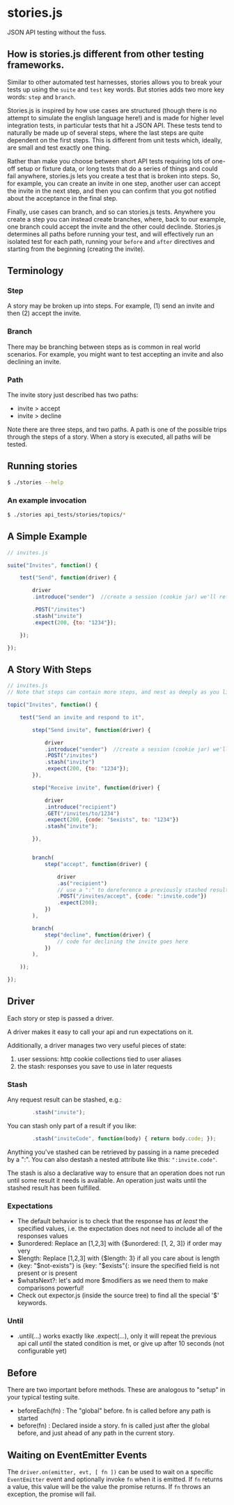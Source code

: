 # stories.js

JSON API testing without the fuss.

## How is stories.js different from other testing frameworks.

Similar to other automated test harnesses, stories allows you to break your tests up using
the ```suite``` and ```test``` key words.  But stories adds two more key words:
```step``` and ```branch```.

Stories.js is inspired by how use cases are structured (though there is no attempt to simulate the
english language here!) and is made for higher level integration tests, in particular tests
that hit a JSON API. These tests tend to naturally be made up of several steps, where the last steps
are quite dependent on the first steps.  This is different from unit tests which, ideally, are small
and test exactly one thing.

Rather than make you choose between short API tests requiring lots of one-off setup or fixture
data, or long tests that do a series of things and could fail anywhere, stories.js
lets you create a test that is broken into steps.  So, for example, you can create an
invite in one step, another user can accept the invite in the next step, and then you can confirm
that you got notified about the acceptance in the final step.

Finally, use cases can branch, and so can stories.js tests.  Anywhere you create a step you can
instead create branches, where, back to our example, one branch could accept the invite and the
other could declinde.  Stories.js determines all paths before running your test, and will
effectively run an isolated test for each path, running your ```before``` and ```after```
directives and starting from the beginning (creating the invite).

## Terminology

### Step

A story may be broken up into steps.  For example, (1) send an invite and then (2) accept the invite.

### Branch

There may be branching between steps as is common in real world scenarios.  For example, you might want
to test accepting an invite and also declining an invite.

### Path

The invite story just described has two paths:

* invite > accept
* invite > decline

Note there are three steps, and two paths.  A path is one of the possible trips through the steps of a
story.  When a story is executed, all paths will be tested.

## Running stories

```bash
$ ./stories --help
```

### An example invocation

```bash
$ ./stories api_tests/stories/topics/*
```

## A Simple Example

```js
// invites.js

suite("Invites", function() {

    test("Send", function(driver) {

        driver
        .introduce("sender")  //create a session (cookie jar) we'll refer to as "sender"

        .POST("/invites")
        .stash("invite")
        .expect(200, {to: "1234"});

    });

});
```

## A Story With Steps

```js
// invites.js
// Note that steps can contain more steps, and nest as deeply as you like

topic("Invites", function() {

    test("Send an invite and respond to it",

        step("Send invite", function(driver) {

            driver
            .introduce("sender")  //create a session (cookie jar) we'll refer to as "sender"
            .POST("/invites")
            .stash("invite")
            .expect(200, {to: "1234"});
        }),

        step("Receive invite", function(driver) {

            driver
            .introduce("recipient")
            .GET("/invites/to/1234")
            .expect(200, {code: "$exists", to: "1234"})
            .stash("invite");

        }),


        branch(
            step("accept", function(driver) {

                driver
                .as("recipient")
                // use a ":" to dereference a previously stashed results
                .POST("/invites/accept", {code: ":invite.code"})
                .expect(200);
            })
        ),

        branch(
            step("decline", function(driver) {
                // code for declining the invite goes here
            })
        ),

    ));

});

```


## Driver

Each story or step is passed a driver.

A driver makes it easy to call your api and run expectations on it.

Additionally, a driver manages two very useful pieces of state:

1. user sessions: http cookie collections tied to user aliases
2. the stash: responses you save to use in later requests



### Stash

Any request result can be stashed, e.g.:

```js
        .stash("invite");
```

You can stash only part of a result if you like:

```js
        .stash("inviteCode", function(body) { return body.code; });
```

Anything you've stashed can be retrieved by passing in a name preceded by a ":".  You can also
destash a nested attribute like this: ```":invite.code"```.

The stash is also a declarative way to ensure that an operation does not run until some result it needs is
available.  An operation just waits until the stashed result has been fulfilled.


### Expectations

* The default behavior is to check that the response has *at least* the specified values,
  i.e. the expectation does not need to include all of the responses values
* $unordered: Replace an [1,2,3] with {$unordered: [1, 2, 3]} if order may very
* $length: Replace [1,2,3] with {$length: 3} if all you care about is length
* {key: "$not-exists"} is {key: "$exists"{: insure the specified field is not present or is present
* $whatsNext?: let's add more $modifiers as we need them to make comparisons powerful!
* Check out expector.js (inside the source tree) to find all the special '$' keywords.

### Until

* .until(...) works exactly like .expect(...), only it will repeat the previous api call
  *until* the stated condition is met, or give up after 10 seconds (not configurable yet)

## Before

There are two important before methods.  These are analogous to "setup" in your typical testing
suite.

* beforeEach(fn) : The "global" before.  fn is called before any path is started
* before(fn) : Declared inside a story.  fn is called just after the global before, and just ahead
  of any path in the current story.

## Waiting on EventEmitter Events

The `driver.on(emitter, evt, [ fn ])` can be used to wait on a specific `EventEmitter` event and optionally invoke `fn` when it is emitted.
If `fn` returns a value, this value will be the value the promise returns. If `fn` throws an exception, the promise will fail.
